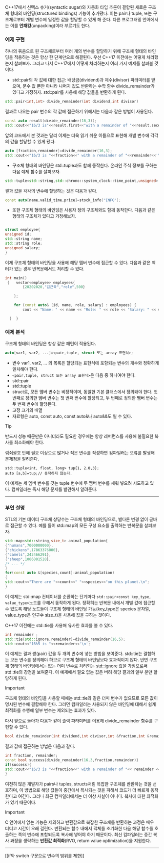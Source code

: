 

C++17에서 신택스 슈거(syntactic sugar)와 자동화 타입 추론이 결합된 새로운 구조체 형태의 바인딩(structured bindings) 기능이 추가됐다. 이는 pair나 tuple, 또는 구조체로부터 개별 변수에 일정한 값을 할당할 수 있게 해 준다. 다른 프로그래밍 언어에서는 이를 **언패킹**(unpacking)이라 부르기도 한다.

### 예제 구현

하나의 묶음으로 된 구조체로부터 여러 개의 변수를 할당하기 위해 구조체 형태의 바인딩을 적용하는 것은 항상 한 단계만으로 해결된다. 우선 C++17 이전에는 어떻게 처리했는지 살펴보자. 그러고 나서 C++17에서 어떻게 처리하는지 여러 가지 예제를 살펴볼 것이다.


- std::pair의 각 값에 대한 접근: 배당금(dividend)과 제수(divisor) 파라미터를 받으며, 분수 값 뿐만 아니라 나머지 값도 반환하는 수학 함수 divide_remainder가 있다고 가정하자. std::pair를 사용해 해당 값들을 반환하게 된다.

``` c++
std::pair<int,int> divide_remainder(int dividend,int divisor)
```

결과로 나오는 pair 변수의 각 값에 접근하기 위해서는 다음과 같은 방법이 사용된다.

``` c++
const auto result(divide_remainder(16,3));
std::cout<<"16/3 is"<<result.first<<"with a remainder of "<<result.second<<"\n";
```

앞의 코드에서 본 것과는 달리 이제는 더욱 읽기 쉬운 이름으로 표현해 개별 변수에 각각의 값을 할당할 수 있게 됐다.

``` c++
auto [fraction,remainder]=divide_remainder(16,3);
std::cout<<"16/3 is "<<fraction<<" with a remainder of "<<remainder<<'\n';
```

- 구조체 형태의 바인딩은 std::tuple과도 함께 동작한다. 온라인 주식 정보를 구하는 다음 예제 함수를 살펴보자.

``` c++
std::tuple<std::string,std::chrono::system_clock::time_point,unsigned> stock_info(const std::string &name);
```

결과 값을 각각의 변수에 할당하는 것은 다음과 같다.

``` c++
const auto[name,valid_time,price]=stock_info("INFO");
```

- 또한 구조체 형태의 바인딩은 사용자 정의 구조체와도 함께 동작한다. 다음과 같은 형태의 구조체가 있다고 가정해보자.

``` c++

struct employee{
unsigned id;
std::string name;
std::string role;
unsigned salary;
}
```

이제 구조체 형태의 바인딩을 사용해 해당 멤버 변수에 접근할 수 있다. 다음과 같은 벡터가 있는 경우 반복문에서도 처리할 수 있다.

``` c++
int main()
 {   vector<employee> employees{
        {20202020,"김근육","role",500}
    
    };

    for (const auto& [id, name, role, salary] : employees) {
        cout << "Name: " << name << "Role: " << role << "Salary: " << salary << '\n';

  }  }
```


### 예제 분석

구조체 형태의 바인딩은 항상 같은 패턴이 적용된다.

``` c++
auto[var1, var2, ...]=<pair,tuple, struct 또는 array 표현식>;
```

- 변수 var1, var2, ... 의 목록은 할당되는 표현식에 포함되는 변수의 개수와 정확하게 일치해야 한다.
- `<pair,tuple, struct 또는 array 표현식>`은 다음 중 하나여야 한다.
- std::pair
- std::tuple
- struct로, 모든 멤버 변수는 비정적이며, 동일한 기본 클래스에서 정의돼야 한다. 첫 번째로 정의한 멤버 변수는 첫 번째 변수에 할당되고, 두 번째로 정의한 멤버 변수는 두 번째 변수에 할당된다.
- 고정 크기의 배열
- 자료형은 auto, const auto, const auto&나 auto&&도 될 수 있다.


>[!TIP]
>반드시 성능 때문만은 아니더라도 필요한 경우에는 항상 레퍼런스를 사용해 불필요한 복사를 최소화해야 한다.


꺾쇠괄호 안에 필요 이상으로 많거나 적은 변수를 작성하면 컴파일러는 오류를 발생해 문제점을 알려준다.

```
std::tuple<int, float, long> tup{1, 2.0,3};
auto [a,b]=tup;// 동작하지 않는다.
```

이 예제는 세 멤버 변수를 갖는 tuple 변수에 두 멤버 변수를 채워 넣으려 시도하고 있다. 컴파일러는 즉시 해당 문제를 발견해서 알려준다.



---
### 부연 설명

STL의 기본 데이터 구조체 상당수는 구조체 형태의 바인딩으로, 별다른 변경 없이 곧바로 접근할 수 있다. 예를 들어 std::map의 모든 구성 요소를 출력하는 반복문을 살펴보자.

``` c++
std::map<std::string,size_t> animal_population{
{"humans",7000000000},
{"chickens",17863376000},
{"camels",242466291},
{"sheep",1086881528},
/* ... */
}
for(const auto &[species,count]:animal_population)
{
std::cout<<"There are "<<count<<" "<<species<<"on this planet.\n";
}
```

이 예제는 std::map 컨테이너를 순환하는 단계마다 `std::pair<const key_type, value_type>`노드를 구해서 동작하게 된다. 정확히는 반복문 내에서 개별 값에 접근할 수 있도록 해당 노드들이 구조체 형태의 바인딩 가능(key_type은 species 문자열, value_type은 인구수 size_t)을 사용해 값을 구하는 것이다.


C++17 이전에는 std::tie를 사용해 유사한 효과를 볼 수 있다.

``` c++
int remainder ;
std::tie(std::ignore,remainder)=divide_remainder(16,5);
std::cout<<"16%5 is "<<remainder<<'\n';

```

이 예제는 결과 쌍(pair) 값을 두 개의 변수에 넣는 방법을 보여준다. std::tie는 결합하는 모든 변수를 정의해야 하므로 구조체 형태의 바인딩보다 효과적이지 않다. 반면 구조체 형태의 바인딩에서는 없는 더미 변수로 처리되는 std::ignore 값을 가짐으로써 std::tie의 강점을 보여준다. 이 예제에서 필요 없는 값은 버려 해당 결과의 일부 분만 할당하게 된다.

>[!important]
> 구조체 형태의 바인딩을 사용할 때에는 std::tie와 같은 더미 변수가 없으므로 모든 값이 명시된 변수에 결합해야 한다. 그러면 컴파일러는 사용되지 않은 바인딩에 대해서 쉽게 최적화를 수행해 일부 변수는 제외되는 효과가 있다.

다시 앞으로 돌아가 다음과 같이 출력 파라미터를 이용해 divide_remainder 함수를 구현할 수 있다.

``` c++
bool divide_remainder(int dividend,int divisor,int &fraction,int &remainder);
```

결과 값에 접근하는 방법은 다음과 같다.

``` c++
int fraction, remainder;
const bool success{divide_remainder(16,3,fraction,remainder)}
if(success){
std::cout<<"16/3 is "<<fraction<<" with a remainder of "<< remainder <<'\n';
}
```

여전히 많은 개발자가 pairs나 tuples, structs처럼 복잡한 구조체를 반환하는 것을 선호하며, 이 방법으로 해당 값들이 중간에서 복사되는 것을 피해서 코드가 더 빠르게 동작한다고 여긴다. 그러나 최근 컴파일러에서는 더 이상 사실이 아니다. 복사에 대한 최적화가 있기 때문이다.

>[!important]
> C 언어에서 없는 기능은 제외하고 반환값으로 복잡한 구조체를 반환하는 과정은 매우 더디고 시간이 오래 걸린다. 반환되는 함수 내에서 객체를 초기화한 다음 해당 함수를 호출하는 쪽의 변수에 포함되도록 복사해 넣어야 하기 때문이다. 최신 컴파일러는 중간 복사 과정을 생략하는 **반환값 최적화**(RVO, return value optimization)을 지원한다.




---
[[if와 switch 구문으로 변수의 범위를 제한]]










